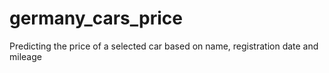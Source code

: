 # germany_cars_price
<div
     Getting data of cars from a Germany website and importing them to a built-in MySQL database.
</div>
Predicting the price of a selected car based on name, registration date and mileage
